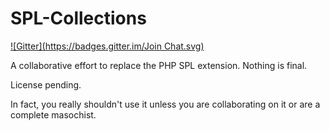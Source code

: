 SPL-Collections
===============
[![Gitter](https://badges.gitter.im/Join Chat.svg)](https://gitter.im/morrisonlevi/SPL-Collections?utm_source=badge&utm_medium=badge&utm_campaign=pr-badge&utm_content=badge)

A collaborative effort to replace the PHP SPL extension. Nothing is final.

License pending.

In fact, you really shouldn't use it unless you are collaborating on it or are a complete masochist.
